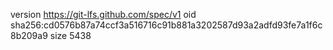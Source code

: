 version https://git-lfs.github.com/spec/v1
oid sha256:cd0576b87a74ccf3a516716c91b881a3202587d93a2adfd93fe7a1f6c8b209a9
size 5438
